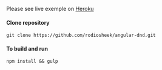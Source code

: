 Please see live exemple on [Heroku](https://angular-dnd.herokuapp.com/)

#### Clone repository
```
git clone https://github.com/rodiosheek/angular-dnd.git
```
#### To build and run 
```
npm install && gulp
```